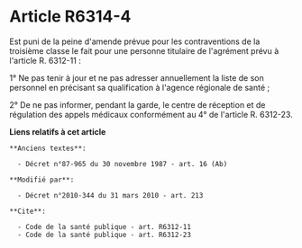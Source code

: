 # Article R6314-4

Est puni de la peine d'amende prévue pour les contraventions de la troisième classe le fait pour une personne titulaire de
l'agrément prévu à l'article R. 6312-11 : 

1° Ne pas tenir à jour et ne pas adresser annuellement la liste de son personnel en précisant sa qualification à l'agence
régionale de santé ; 

2° De ne pas informer, pendant la garde, le centre de réception et de régulation des appels médicaux conformément au 4° de
l'article R. 6312-23.

**Liens relatifs à cet article**

	**Anciens textes**:

	  - Décret n°87-965 du 30 novembre 1987 - art. 16 (Ab)

	**Modifié par**:

	  - Décret n°2010-344 du 31 mars 2010 - art. 213

	**Cite**:

	  - Code de la santé publique - art. R6312-11
	  - Code de la santé publique - art. R6312-23
